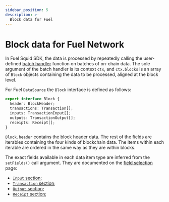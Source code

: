 ```yaml
---
sidebar_position: 5
description: >-
  Block data for Fuel
---
```


# Block data for Fuel Network

In Fuel Squid SDK, the data is processed by repeatedly calling the user-defined [batch handler](/sdk/reference/processors/architecture/#processorrun) function on batches of on-chain data. The sole argument of the batch handler is its context `ctx`, and `ctx.blocks` is an array of `Block` objects containing the data to be processed, aligned at the block level.

For Fuel `DataSource` the `Block` interface is defined as follows:

```ts
export interface Block {
  header: BlockHeader;
  transactions: Transaction[];
  inputs: TransactionInput[];
  outputs: TransactionOutput[];
  receipts: Receipt[];
}
```

`Block.header` contains the block header data. The rest of the fields are iterables containing the four kinds of blockchain data. The items within each iterable are ordered in the same way as they are within blocks.

The exact fields available in each data item type are inferred from the `setFields()` call argument. They are documented on the [field selection](/fuel-indexing/fuel-datasource/testnet/field-selection) page:

- [`Input` section](/fuel-indexing/fuel-datasource/testnet/field-selection#input);
- [`Transaction` section](/fuel-indexing/fuel-datasource/testnet/field-selection#transaction);
- [`Output` section](/fuel-indexing/fuel-datasource/testnet/field-selection#output);
- [`Receipt` section](/fuel-indexing/fuel-datasource/testnet/field-selection#receipt);

<!--
## Example

The handler below simply outputs all the log items emitted by the contract `0x2E645469f354BB4F5c8a05B3b30A929361cf77eC` in [real time](/sdk/resources/basics/unfinalized-blocks):

```ts
import { TypeormDatabase } from "@subsquid/typeorm-store";
import { EvmBatchProcessor } from "@subsquid/evm-processor";

const CONTRACT_ADDRESS =
  "0x2E645469f354BB4F5c8a05B3b30A929361cf77eC".toLowerCase();

const processor = new EvmBatchProcessor()
  .setGateway("https://v2.archive.subsquid.io/network/ethereum-mainnet")
  .setRpcEndpoint("<my_eth_rpc_url>")
  .setFinalityConfirmation(75)
  .setBlockRange({ from: 17000000 })
  .addLog({
    address: [CONTRACT_ADDRESS],
  })
  .setFields({
    // could be omitted: this call does not change the defaults
    log: {
      topics: true,
      data: true,
    },
  });

processor.run(new TypeormDatabase(), async (ctx) => {
  for (let c of ctx.blocks) {
    for (let log of c.logs) {
      if (log.address === CONTRACT_ADDRESS) {
        ctx.log.info(log, `Log:`);
      }
    }
  }
});
```

One can experiment with the [`setFields()`](/sdk/reference/processors/evm-batch/field-selection) argument and see how the output changes.

For more elaborate examples, check [Solana Examples](/sdk/examples). -->
